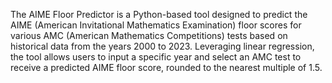 The AIME Floor Predictor is a Python-based tool designed to predict the AIME (American Invitational Mathematics Examination) floor scores for various AMC (American Mathematics Competitions) tests based on historical data from the years 2000 to 2023. Leveraging linear regression, the tool allows users to input a specific year and select an AMC test to receive a predicted AIME floor score, rounded to the nearest multiple of 1.5.
